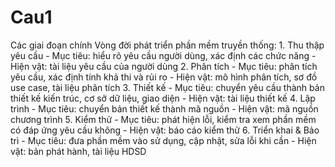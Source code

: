 ﻿# Cau1

Các giai đoạn chính Vòng đời phát triển phần mềm truyền thống:
	1. Thu thập yêu cầu
		- Mục tiêu: hiểu rõ yêu cầu người dùng, xác định các chức năng
		- Hiện vật: tài liệu yêu cầu của người dùng
	2. Phân tích 
		- Mục tiêu: phân tích yêu cầu, xác định tính khả thi và rủi ro
		- Hiện vật: mô hình phân tích, sơ đồ use case, tài liệu phân tích
	3. Thiết kế
		- Mục tiêu: chuyển yêu cầu thành bản thiết kế kiến trúc, cơ sở dữ liệu, giao diện
		- Hiện vật: tài liệu thiết kế
	4. Lập trình
		- Mục tiêu: chuyển bản thiết kế thành mã nguồn
		- Hiện vật: mã nguồn chương trình
	5. Kiểm thử
		- Mục tiêu: phát hiện lỗi, kiểm tra xem phần mềm có đáp ứng yêu cầu không
		- Hiện vật: báo cáo kiểm thử
	6. Triển khai & Bảo trì
		- Mục tiêu: đưa phần mềm vào sử dụng, cập nhật, sửa lỗi khi cần
		- Hiện vật: bản phát hành, tài liệu HDSD